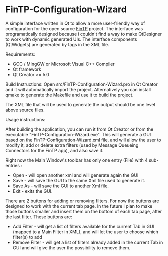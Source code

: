 FinTP-Configuration-Wizard
==========================

A simple interface written in Qt to allow a more user-friendly way of configuration for the open source [FinTP](http://www.fintp.org/) project.
The interface was programatically designed because i couldn't find a way to make QtDesigner to work with dynamic generated UIs. The interface components (QtWidgets) are generated by tags in the XML file.

Requirements:
 - GCC / MingGW or Microsoft Visual C++ Compiler
 - Qt framework
 - Qt Creator >= 5.0

Build Instructions:
 Open src/FinTP-Configuration-Wizard.pro in Qt Creator and it will automatically import the project.
 Alternatively you can install qmake to generate the Makefile and use it to build the project.

The XML file that will be used to generate the output should be one level above source files.

Usage instructions:

After building the application, you can run it from Qt Creator or from the executable "FinTP-Configuration-Wizard.exe".
This will generate a GUI based on the FinTP-Configuration-Wizard.xml file, and will allow the user to modify it, add or delete extra filters (used by Message Queueing Connectors for the FinTP app), and also save it.

Right now the Main Window's toolbar has only one entry (File) with 4 sub-entries :
 - Open - will open another xml and will generate again the GUI
 - Save - will save the GUI to the same Xml file used to generate it.
 - Save As - will save the GUI to another Xml file.
 - Exit - exits the GUI.

There are 2 buttons for adding or removing filters. For now the buttons are designed to work with the current tab page.
In the future I plan to make those buttons smaller and insert them on the bottom of each tab page, after the last filter. These buttons are:
 - Add Filter - will get a list of filters available for the current Tab in GUI (mapped to a Main Filter in XML), and will let the user to choose which filter(s) to add
 - Remove Filter - will get a list of filters already added in the current Tab in GUI and will give the user the possibility to remove them.

